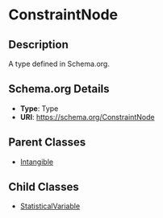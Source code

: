 # ConstraintNode

## Description
A type defined in Schema.org.

## Schema.org Details
- **Type**: Type
- **URI**: https://schema.org/ConstraintNode

## Parent Classes
- [Intangible](../Intangible.md)

## Child Classes
- [StatisticalVariable](StatisticalVariable/StatisticalVariable.md)

